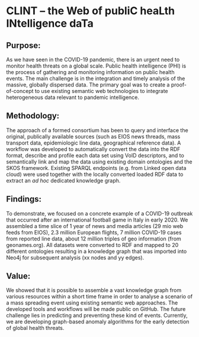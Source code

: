# CLINT – the Web of publiC heaLth INtelligence daTa

## Purpose:
As we have seen in the COVID-19 pandemic, there is an urgent need to monitor health threats on a global scale. Public health intelligence (PHI) is the process of gathering and monitoring information on public health events. The main challenge is in the integration and timely analysis of the massive, globally dispersed data. The primary goal was to create a proof-of-concept to use existing semantic web technologies to integrate heterogeneous data relevant to pandemic intelligence.

## Methodology:
The approach of a formed consortium has been to query and interface the original, publically available sources (such as EIOS news threads, mass transport data, epidemiologic line data, geographical reference data).  A workflow was developed to automatically convert the data into the RDF format, describe and profile each data set using VoID descriptors, and to semantically link and map the data using existing domain ontologies and the SKOS framework. Existing SPARQL endpoints (e.g. from Linked open data cloud) were used together with the locally converted loaded RDF data to extract an *ad hoc* dedicated knowledge graph.

## Findings:
To demonstrate, we focused on a concrete example of a COVID-19 outbreak that occurred after an international football game in Italy in early 2020. We assembled a time slice of 1 year of news and media articles (29 mio web feeds from EIOS), 2.3 million European flights, 7 million COVID-19 cases from reported line data, about 12 million triples of geo information (from geonames.org). All datasets were converted to RDF and mapped to 20 different ontologies resulting in a knowledge graph that was imported into Neo4j for subsequent analysis (xx nodes and yy edges).

## Value:
We showed that it is possible to assemble a vast knowledge graph from various resources within a short time frame in order to analyse a scenario of a mass spreading event using existing semantic web approaches. The developed tools and workflows will be made public on GitHub. The future challenge lies in predicting and preventing these kind of events. Currently, we are developing graph-based anomaly algorithms for the early detection of global health threats.
